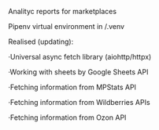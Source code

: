 Analityc reports for marketplaces

Pipenv virtual environment in /.venv

Realised (updating):

·Universal async fetch library (aiohttp/httpx)

·Working with sheets by Google Sheets API

·Fetching information from MPStats API

·Fetching information from Wildberries APIs

·Fetching information from Ozon API
